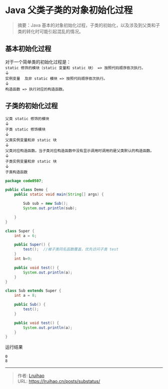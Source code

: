 # Java 父类子类的对象初始化过程


> 摘要：Java 基本的对象初始化过程，子类的初始化，以及涉及到父类和子类的转化时可能引起混乱的情况。

<!--more-->

## 基本初始化过程

对于一个简单类的初始化过程是：  
`static 修饰的模块（static 变量和 static 块） => 按照代码顺序依次执行。`  
↓  
`实例变量  及非 static 模块 => 按照代码顺序依次执行。`  
↓  
`构造函数 => 执行对应的构造函数。`

## 子类的初始化过程

`父类 static 修饰的模块`  
↓  
`子类 static 修饰模块`  
↓  
`父类实例变量和非 static 块`  
↓  
`父类对应构造函数。当子类对应构造函数中没有显示调用时调用的是父类默认的构造函数。`  
↓  
`子类实例变量和非 static 块`  
↓  
`子类构造函数`

```java Debug demo
package code0507;

public class Demo {
	public static void main(String[] args) {

		Sub sub = new Sub();
		System.out.println(sub);

	}
}

class Super {
	int a = 6;

	public Super() {
		test();  //被子类同名函数覆盖，优先访问子类 test
	}
	int b=9;

	public void test() {
		System.out.println(a);
	}
}

class Sub extends Super {
	int a = 8;

	public Sub() {
		test();
	}

	public void test() {
		System.out.println(a);
	}
}

```

运行结果

```
0
8
```


---

> 作者: [Lruihao](https://github.com/Lruihao)  
> URL: https://lruihao.cn/posts/substatus/  

